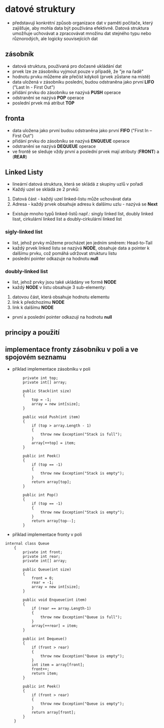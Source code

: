# datové struktury
* představují konkrétní způsob organizace dat v paměti počítače, který zajišťuje, aby mohla data být používána efektivně. Datová struktura umožňuje uchovávat a zpracovávat množinu dat stejného typu nebo různorodých, ale logicky souvisejících dat
## zásobník
* datová struktura, používaná pro dočasné ukládání dat
* prvek lze ze zásobníku vyjmout pouze v případě, že "je na řadě"
* hodnotu prvku můžeme ale přečíst kdykoli (prvek zůstane na místě)
* data uložená v zásobníku poslední, budou odstraněna jako první __LIFO__ ("Last In - First Out")
* přidání prvku do zásobníku se nazývá __PUSH__ operace
* odstranění se nazývá __POP__ operace
* poslední prvek má atribut __TOP__
## fronta
* data uložena jako první budou odstraněna jako první __FIFO__ ("First In – First Out")
* přidání prvku do zásobníku se nazývá __ENQUEUE__ operace
* odstranění se nazývá __DEQUEUE__ operace
* ve frontě se sleduje vždy první a poslední prvek mají atributy (__FRONT__) a (__REAR__)
## Linked Listy
* lineární datová struktura, která se skládá z skupiny uzlů v pořadí
* Každý uzel se skládá ze 2 prvků:
1. Datová část - každý uzel linked-listu může uchovávat data
2. Adresa - každý prvek obsahuje adresu k dalšímu uzlu - nazývá se __Next__
* Existuje mnoho typů linked-listů např.: singly linked list, doubly linked lisst, cirkulární linked list a doubly-cirkulární linked list
### sigly-linked list
* list, jehož prvky můžeme procházet jen jedním směrem: Head-to-Tail
* každý prvek linked listu se nazývá __NODE__, obsahuje data a pointer k dalšímu prvku, což pomáhá udržovat strukturu listu
* poslední pointer odkazuje na hodnotu __null__
### doubly-linked list
* list, jehož prvky jsou také ukládány ve formě __NODE__
* každý __NODE__ v listu obsahuje 3 sub-elementy: 
1. datovou část, která obsahuje hodnotu elementu
2. link k předchozímu __NODE__
3. link k dalšímu __NODE__
* první a poslední pointer odkazují na hodnotu __null__
## principy a použití

## implementace fronty zásobníku v poli a ve spojovém seznamu

* příklad implementace zásobníku v poli
```
        private int top;
        private int[] array;

        public Stack(int size)
        {
            top = -1;
            array = new int[size];
        }

        public void Push(int item)
        {
            if (top > array.Length - 1)
            {
                throw new Exception("Stack is full");
            }
            array[++top] = item;
        }

        public int Peek()
        {
            if (top == -1)
            {
                throw new Exception("Stack is empty");
            }
            return array[top];
        }

        public int Pop()
        {
            if (top == -1)
            {
                throw new Exception("Stack is empty");
            }
            return array[top--];
        }
```

* příklad implementace fronty v poli
```
internal class Queue
    {
        private int front;
        private int rear;
        private int[] array;

        public Queue(int size)
        {
            front = 0;
            rear = -1;
            array = new int[size];
        }

        public void Enqueue(int item)
        {
            if (rear == array.Length-1)
            {
                throw new Exception("Queue is full");
            }
            array[++rear] = item;
        }

        public int Dequeue()
        {
            if (front > rear)
            {
                throw new Exception("Queue is empty");
            }
            int item = array[front];
            front++;
            return item;
        }

        public int Peek()
        {
            if (front > rear)
            {
                throw new Exception("Queue is empty");
            }
            return array[front];
        }
    }
```    
